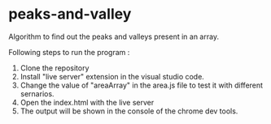# peaks-and-valley
Algorithm to find out the peaks and valleys present in an array.

Following steps to run the program :
1. Clone the repository
2. Install "live server" extension in the visual studio code.
3. Change the value of "areaArray"  in the area.js file to test it with different sernarios.
4. Open  the index.html with the live server
5. The output will be shown in the console of the chrome dev tools.

